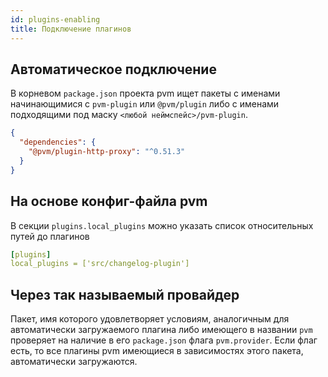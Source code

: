 ```yaml
---
id: plugins-enabling
title: Подключение плагинов
---
```


## Автоматическое подключение

В корневом `package.json` проекта pvm ищет пакеты с именами начинающимися с `pvm-plugin` или `@pvm/plugin` 
либо с именами подходящими под маску `<любой неймспейс>/pvm-plugin`.

```json
{
  "dependencies": {
    "@pvm/plugin-http-proxy": "^0.51.3"
  }
}
```

## На основе конфиг-файла pvm

В секции `plugins.local_plugins` можно указать список относительных путей до плагинов
```yaml
[plugins]
local_plugins = ['src/changelog-plugin']
```

## Через так называемый провайдер

Пакет, имя которого удовлетворяет условиям, аналогичным для автоматически загружаемого плагина либо имеющего в названии `pvm`
проверяет на наличие в его `package.json` флага `pvm.provider`. Если флаг есть, то все плагины pvm
имеющиеся в зависимостях этого пакета, автоматически загружаются. 